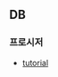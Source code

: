 ## DB
### 프로시저
* [tutorial](https://github.com/YunSuJeong/Filling-Out/blob/main/DB/Procedure/tuto.md)

